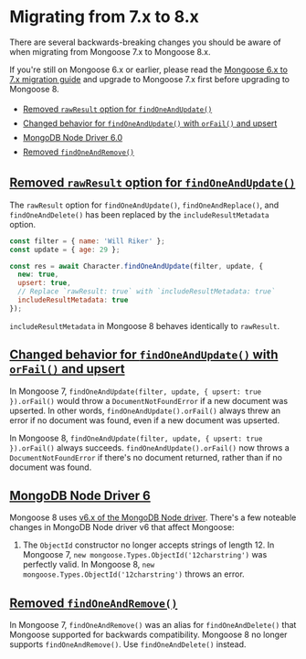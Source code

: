 # Migrating from 7.x to 8.x

<style>
  ul > li {
    padding: 4px 0px;
  }
</style>

There are several backwards-breaking changes
you should be aware of when migrating from Mongoose 7.x to Mongoose 8.x.

If you're still on Mongoose 6.x or earlier, please read the [Mongoose 6.x to 7.x migration guide](migrating_to_7.html) and upgrade to Mongoose 7.x first before upgrading to Mongoose 8.

* [Removed `rawResult` option for `findOneAndUpdate()`](#removed-rawresult-option-for-findoneandupdate)
* [Changed behavior for `findOneAndUpdate()` with `orFail()` and upsert](#changed-behavior-for-findoneandupdate-with-orfail-and-upsert)
* [MongoDB Node Driver 6.0](#mongodb-node-driver-6)
* [Removed `findOneAndRemove()`](#removed-findoneandremove)

<h2 id="removed-rawresult-option-for-findoneandupdate"><a href="#removed-rawresult-option-for-findoneandupdate">Removed <code>rawResult</code> option for <code>findOneAndUpdate()</code></a></h2>

The `rawResult` option for `findOneAndUpdate()`, `findOneAndReplace()`, and `findOneAndDelete()` has been replaced by the `includeResultMetadata` option.

```javascript
const filter = { name: 'Will Riker' };
const update = { age: 29 };

const res = await Character.findOneAndUpdate(filter, update, {
  new: true,
  upsert: true,
  // Replace `rawResult: true` with `includeResultMetadata: true`
  includeResultMetadata: true
});
```

`includeResultMetadata` in Mongoose 8 behaves identically to `rawResult`.

<h2 id="changed-behavior-for-findoneandupdate-with-orfail-and-upsert"><a href="#changed-behavior-for-findoneandupdate-with-orfail-and-upsert">Changed behavior for <code>findOneAndUpdate()</code> with <code>orFail()</code> and upsert</a></h2>

In Mongoose 7, `findOneAndUpdate(filter, update, { upsert: true }).orFail()` would throw a `DocumentNotFoundError` if a new document was upserted.
In other words, `findOneAndUpdate().orFail()` always threw an error if no document was found, even if a new document was upserted.

In Mongoose 8, `findOneAndUpdate(filter, update, { upsert: true }).orFail()` always succeeds.
`findOneAndUpdate().orFail()` now throws a `DocumentNotFoundError` if there's no document returned, rather than if no document was found.

<h2 id="mongodb-node-driver-6"><a href="#mongodb-node-driver-6">MongoDB Node Driver 6</a></h2>

Mongoose 8 uses [v6.x of the MongoDB Node driver](https://github.com/mongodb/node-mongodb-native/blob/main/HISTORY.md#600-2023-08-28).
There's a few noteable changes in MongoDB Node driver v6 that affect Mongoose:

1. The `ObjectId` constructor no longer accepts strings of length 12. In Mongoose 7, `new mongoose.Types.ObjectId('12charstring')` was perfectly valid. In Mongoose 8, `new mongoose.Types.ObjectId('12charstring')` throws an error.

<h2 id="removed-findoneandremove"><a href="#removed-findoneandremove">Removed <code>findOneAndRemove()</code></a></h2>

In Mongoose 7, `findOneAndRemove()` was an alias for `findOneAndDelete()` that Mongoose supported for backwards compatibility.
Mongoose 8 no longer supports `findOneAndRemove()`.
Use `findOneAndDelete()` instead.
